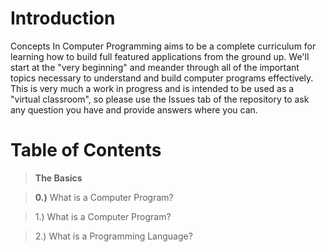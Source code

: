 
# Introduction

Concepts In Computer Programming aims to be a complete curriculum for
learning how to build full featured applications from the ground up. We'll start at the "very beginning" and meander through all of the important topics necessary to understand and build computer programs effectively.  This is very much a work in progress and is intended to be used as a "virtual classroom", so please use the Issues tab of the repository to ask any question you have and provide answers where you can.

# Table of Contents

> __The Basics__

> __0.)__ What is a Computer Program?

> 1.) What is a Computer Program?

> 2.) What is a Programming Language?


